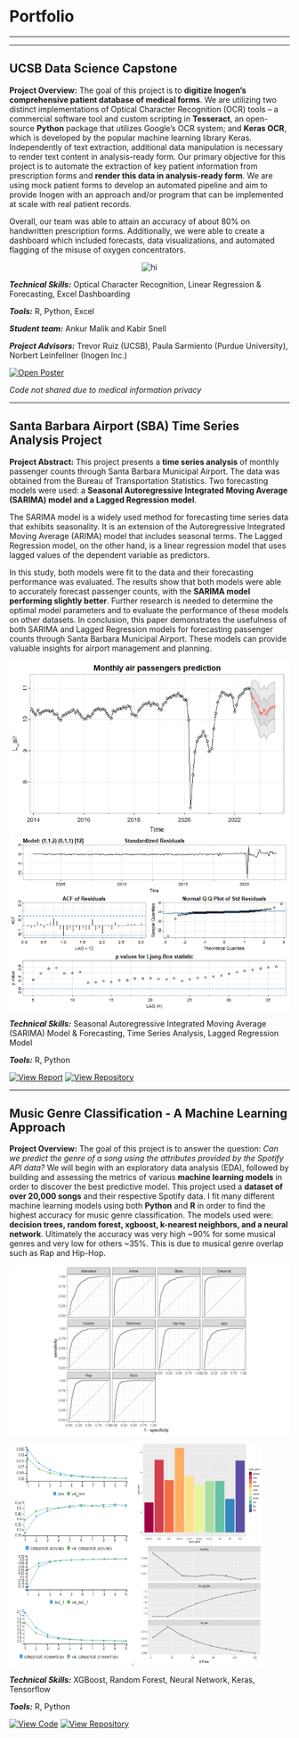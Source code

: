 # Portfolio

---
---

## UCSB Data Science Capstone
**Project Overview:** The goal of this project is to **digitize Inogen’s comprehensive patient database of medical forms**. We are utilizing two distinct implementations of Optical Character Recognition (OCR) tools – a commercial software tool and custom scripting in **Tesseract**, an open-source **Python** package that utilizes Google’s OCR system; and **Keras OCR**, which is developed by the popular machine learning library Keras. Independently of text extraction, additional data manipulation is necessary to render text content in analysis-ready form. Our primary objective for this project is to automate the extraction of key patient information from prescription forms and **render this data in analysis-ready form**. We are using mock patient forms to develop an automated pipeline and aim to provide Inogen with an approach and/or program that can be implemented at scale with real patient records.

Overall, our team was able to attain an accuracy of about 80% on handwritten prescription forms. Additionally, we were able to create a dashboard which included forecasts, data visualizations, and automated flagging of the misuse of oxygen concentrators. 
<p align="center">

<img src="assets/inogen_poster.jpg" alt="hi" class="inline"/>

</p>


_**Technical Skills:**_ Optical Character Recognition, Linear Regression & Forecasting, Excel Dashboarding

_**Tools:**_ R, Python, Excel

_**Student team:**_ Ankur Malik and Kabir Snell

_**Project Advisors:**_ Trevor Ruiz (UCSB), Paula Sarmiento (Purdue University), Norbert Leinfellner (Inogen Inc.)

[![Open Poster](https://img.shields.io/badge/GitHub-View_Poster-grey?logo=github&labelColor=%23BA0021)](https://github.com/kabirjs/kabirjs.github.io/blob/main/assets/inogen_poster.jpg)

_Code not shared due to medical information privacy_

---

## Santa Barbara Airport (SBA) Time Series Analysis Project
**Project Abstract:** This project presents a **time series analysis** of monthly passenger counts through Santa Barbara Municipal Airport. The data was obtained from the Bureau of Transportation Statistics. Two forecasting models were used: a **Seasonal Autoregressive Integrated Moving Average (SARIMA) model and a Lagged Regression model**.

The SARIMA model is a widely used method for forecasting time series data that exhibits seasonality. It is an extension of the Autoregressive Integrated Moving Average (ARIMA) model that includes seasonal terms. The Lagged Regression model, on the other hand, is a linear regression model that uses lagged values of the dependent variable as predictors.

In this study, both models were fit to the data and their forecasting performance was evaluated. The results show that both models were able to accurately forecast passenger counts, with the **SARIMA model performing slightly better**. Further research is needed to determine the optimal model parameters and to evaluate the performance of these models on other datasets. In conclusion, this paper demonstrates the usefulness of both SARIMA and Lagged Regression models for forecasting passenger counts through Santa Barbara Municipal Airport. These models can provide valuable insights for airport management and planning.


<p align="center">

<img src="assets/sba_forecast.png" alt="hi" class="inline"/>

<img src="assets/model_diagnostics.png" alt="hi" class="inline"/> 

</p>

_**Technical Skills:**_ Seasonal Autoregressive Integrated Moving Average (SARIMA) Model & Forecasting, Time Series Analysis, Lagged Regression Model

_**Tools:**_ R, Python

[![View Report](https://img.shields.io/badge/PDF-View_Paper-grey?logo=adobe&labelColor=%23BA0021)](https://github.com/kabirjs/SBA-Time-Series-Analysis-Project/blob/main/FinalReport.pdf) [![View Repository](https://img.shields.io/badge/GitHub-View_Repository-grey?logo=github&labelColor=%23BA0021)](https://github.com/kabirjs/SBA-Time-Series-Analysis-Project)

---

## Music Genre Classification - A Machine Learning Approach
**Project Overview:** The goal of this project is to answer the question: _Can we predict the genre of a song using the attributes provided by the Spotify API data?_ We will begin with an exploratory data analysis (EDA), followed by building and assessing the metrics of various **machine learning models** in order to discover the best predictive model. This project used a **dataset of over 20,000 songs** and their respective Spotify data. I fit many different machine learning models using both **Python** and **R** in order to find the highest accuracy for music genre classification. The models used were: **decision trees, random forest, xgboost, k-nearest neighbors, and a neural network**. Ultimately the accuracy was very high ~90% for some musical genres and very low for others ~35%. This is due to musical genre overlap such as Rap and Hip-Hop. 

<p align="center">

<img align=top src="assets/Roc_Auc.png" alt="hi" class="inline"/>

<img src="assets/neural_network.png" alt="hi" width="225" height="400" class="inline"/> <img src="assets/stacked_image.png" alt="hi" width="225" height="400" class="inline"/>

</p>

_**Technical Skills:**_ XGBoost, Random Forest, Neural Network, Keras, Tensorflow

_**Tools:**_ R, Python

[![View Code](https://img.shields.io/badge/GitHub-View_Report-grey?logo=GitHub&labelColor=%23BA0021)](https://htmlpreview.github.io/?https://github.com/kabirjs/Music-Genre-Classification-Project/blob/main/final_report.html) [![View Repository](https://img.shields.io/badge/GitHub-View_Repository-grey?logo=GitHub&labelColor=%23BA0021)](https://github.com/kabirjs/Music-Genre-Classification-Project)
